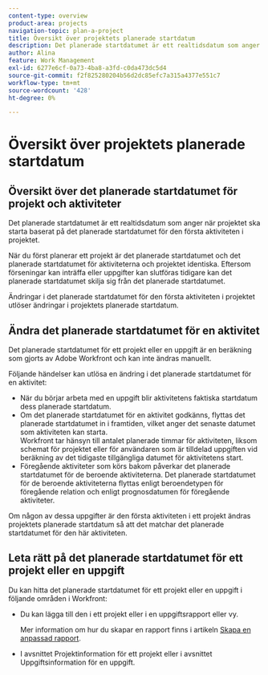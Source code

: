 ```yaml
---
content-type: overview
product-area: projects
navigation-topic: plan-a-project
title: Översikt över projektets planerade startdatum
description: Det planerade startdatumet är ett realtidsdatum som anger när projektet ska starta baserat på det planerade startdatumet för den första aktiviteten i projektet.
author: Alina
feature: Work Management
exl-id: 6277e6cf-0a73-4ba8-a3fd-c0da473dc5d4
source-git-commit: f2f825280204b56d2dc85efc7a315a4377e551c7
workflow-type: tm+mt
source-wordcount: '428'
ht-degree: 0%

---
```


# Översikt över projektets planerade startdatum

## Översikt över det planerade startdatumet för projekt och aktiviteter

Det planerade startdatumet är ett realtidsdatum som anger när projektet ska starta baserat på det planerade startdatumet för den första aktiviteten i projektet. 

När du först planerar ett projekt är det planerade startdatumet och det planerade startdatumet för aktiviteterna och projektet identiska. Eftersom förseningar kan inträffa eller uppgifter kan slutföras tidigare kan det planerade startdatumet skilja sig från det planerade startdatumet. 

Ändringar i det planerade startdatumet för den första aktiviteten i projektet utlöser ändringar i projektets planerade startdatum. 

## Ändra det planerade startdatumet för en aktivitet

Det planerade startdatumet för ett projekt eller en uppgift är en beräkning som gjorts av Adobe Workfront och kan inte ändras manuellt. 

Följande händelser kan utlösa en ändring i det planerade startdatumet för en aktivitet:

* När du börjar arbeta med en uppgift blir aktivitetens faktiska startdatum dess planerade startdatum.
* Om det planerade startdatumet för en aktivitet godkänns, flyttas det planerade startdatumet in i framtiden, vilket anger det senaste datumet som aktiviteten kan starta.\
   Workfront tar hänsyn till antalet planerade timmar för aktiviteten, liksom schemat för projektet eller för användaren som är tilldelad uppgiften vid beräkning av det tidigaste tillgängliga datumet för aktivitetens start. 
* Föregående aktiviteter som körs bakom påverkar det planerade startdatumet för de beroende aktiviteterna. Det planerade startdatumet för de beroende aktiviteterna flyttas enligt beroendetypen för föregående relation och enligt prognosdatumen för föregående aktiviteter. 

Om någon av dessa uppgifter är den första aktiviteten i ett projekt ändras projektets planerade startdatum så att det matchar det planerade startdatumet för den här aktiviteten. 

## Leta rätt på det planerade startdatumet för ett projekt eller en uppgift

Du kan hitta det planerade startdatumet för ett projekt eller en uppgift i följande områden i Workfront:

* Du kan lägga till den i ett projekt eller i en uppgiftsrapport eller vy.

   Mer information om hur du skapar en rapport finns i artikeln [Skapa en anpassad rapport](../../../reports-and-dashboards/reports/creating-and-managing-reports/create-custom-report.md).

* I avsnittet Projektinformation för ett projekt eller i avsnittet Uppgiftsinformation för en uppgift.
